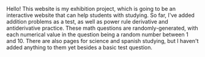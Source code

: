 Hello! This website is my exhibition project, which is going to be an interactive website that can help students with studying. So far, I've added addition problems as a test, as well as power rule derivative and antiderivative practice. These math questions are randomly-generated, with each numerical value in the question being a random number between 1 and 10. There are also pages for science and spanish studying, but I haven't added anything to them yet besides a basic test question.